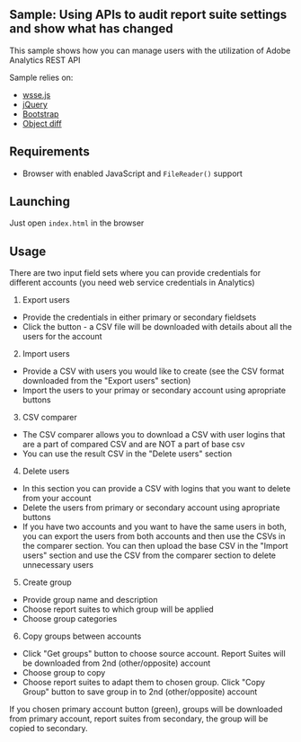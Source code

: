 ## Sample: Using APIs to audit report suite settings and show what has changed

This sample shows how you can manage users with the utilization of Adobe Analytics REST API

Sample relies on:

* [wsse.js](https://github.com/vrruiz/wsse-js)
* [jQuery](https://jquery.com/)
* [Bootstrap](http://getbootstrap.com/)
* [Object diff](https://github.com/NV/objectDiff.js)

## Requirements 

* Browser with enabled JavaScript and `FileReader()` support

## Launching

Just open `index.html` in the browser

## Usage

There are two input field sets where you can provide credentials for different accounts (you need web service credentials in Analytics)

1. Export users
* Provide the credentials in either primary or secondary fieldsets
* Click the button - a CSV file will be downloaded with details about all the users for the account

2. Import users
* Provide a CSV with users you would like to create (see the CSV format downloaded from the "Export users" section)
* Import the users to your primay or secondary account using apropriate buttons

3. CSV comparer
* The CSV comparer allows you to download a CSV with user logins that are a part of compared CSV and are NOT a part of base csv
* You can use the result CSV in the "Delete users" section

4. Delete users 
* In this section you can provide a CSV with logins that you want to delete from your account
* Delete the users from primary or secondary account using apropriate buttons
* If you have two accounts and you want to have the same users in both, you can export the users from both accounts and then use the CSVs in the comparer section. You can then upload the base CSV in the "Import users" section and use the CSV from the comparer section to delete unnecessary users 

5. Create group
* Provide group name and description
* Choose report suites to which group will be applied
* Choose group categories

6. Copy groups between accounts
* Click "Get groups" button to choose source account. Report Suites will be downloaded from 2nd (other/opposite) account
* Choose group to copy
* Choose report suites to adapt them to chosen group. Click "Copy Group" button to save group in to 2nd (other/opposite) account

If you chosen primary account button (green), groups will be downloaded from primary account, report suites from secondary, the group will be copied to secondary.